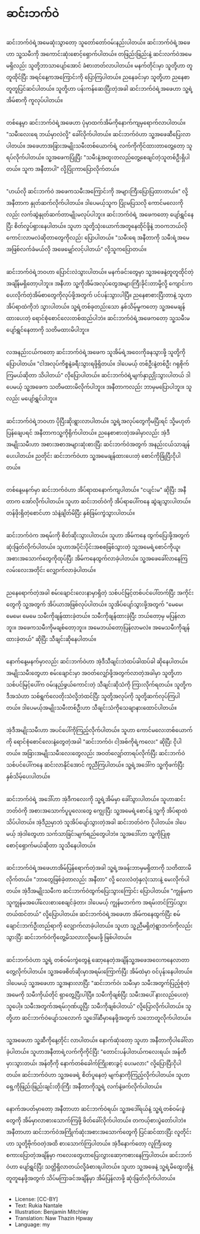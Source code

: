 # ဆင်းဘက်ဝဲ

##
ဆင်းဘက်ဝဲရဲ့အမေဆုံးသွာတော့ သူတော်တော်ဝမ်းနည်းပါတယ်။ ဆင်းဘက်ဝဲရဲ့အဖေဟာ သူ့သမီးကို အကောင်းဆုံးစောင့်ရှောက်ပါတယ်။ တဖြည်းဖြည်းနဲ့ ဆင်းလက်ဝဲအမေမရှိလည်း သူတို့ဘာသာပျော်အောင် ခံစားတတ်လာပါတယ်။ မနက်တိုင်းမှာ သူတို့ဟာ တူတူထိုင်ပြီး အရင်နေ့ကအကြောင်းကို ပြောကြပါတယ်။ ညနေခင်းမှာ သူတို့ဟာ ညနေစာ တူတူပြင်ဆင်ပါတယ်။ သူတို့ဟာ ပန်းကန်ဆေးပြီးတဲ့အခါ ဆင်းဘက်ဝဲရဲ့အဖေဟာ သူ့ရဲ့အိမ်စာကို ကူလုပ်ပါတယ်။

##
တစ်နေ့မှာ ဆင်းဘက်ဝဲရဲ့အဖေဟာ ပုံမှာထက်အိမ်ကိုနောက်ကျမှရောက်လာပါတယ်။ "သမီးလေးရေ ဘယ်မှာလဲလို့" ခေါ်လိုက်ပါတယ်။ ဆင်းဘက်ဝဲဟာ သူ့အဖေဆီပြေးလာပါတယ်။ အဖေဟာအခြားအမျိုးသမီးတစ်ယောက်ရဲ့ လက်ကိုကိုင်ထားတာတွေ့တော့ သူရပ်လိုက်ပါတယ်။ သူ့အဖေကပြုံပြီး "သမီးနဲ့အထူးတလည်တွေ့စေချင်တဲ့သူတစ်ဦးရှိပါတယ်။ သူက အနီတာပါ" လို့ပြုံးကာပြောလိုက်တယ်။

##
"ဟယ်လို ဆင်းဘက်ဝဲ အဖေကသမီးအကြောင်းကို အများကြီးပြောပြထားတယ်။" လို့ အနီတာက နှုတ်ဆက်လိုက်ပါတယ်။ ဒါပေမယ့်သူက ပြုံးမပြသလို ကောင်မလေးကိုလည်း လက်ဆွဲနှုတ်ဆက်တာမျိုးမလုပ်ပါဘူး။ ဆင်းဘက်ဝဲရဲ့ အဖေကတော့ ပျော်ရွှင်နေပြီး စိတ်လှုပ်ရှားနေပါတယ်။ သူဟာ သူတို့သုံးယောက်အတူနေထိုင်ဖို့နဲ့ ဘဝကဘယ်လိုကောင်းလာမလဲဆိုတာတွေကိုလည်း ပြောပါတယ်။ "သမီးရေ အနီတာကို သမီးရဲ့အမေအဖြစ်လက်ခံမယ်လို အဖေမျှော်လင့်ပါတယ်" လို့သူကပြောတယ်။

##
ဆင်းဘက်ဝဲရဲ့ဘဝဟာ ပြောင်းလဲသွားပါတယ်။ မနက်ခင်းတွေမှာ သူ့အဖေနဲ့တူတူထိုင်တဲ့အချိန်မရှိတော့ပါဘူး။ အနီဟာ သူ့ကိုအိမ်အလုပ်တွေအများကြီးခိုင်းတာမို့လို့ ကျောင်းကပေးလိုက်တဲ့အိမ်စာတွေကိုလုပ်ဖို့အတွက် ပင်ပန်းသွားပါပြီ။ ညနေစာစားပြီးတာနဲ့ သူဟာအိပ်ရာထဲကိုဘဲ သွားပါတယ်။ သူ့ရဲ့တစ်ခုတည်းသော နှစ်သိမ့်မှုကတော့ သူ့အမေချန်ထားပေးတဲ့ ရောင်စုံစောင်လေးတစ်ထည်ပါဘဲ။ ဆင်းဘက်ဝဲရဲ့အဖေကတော့ သူ့သမီးမပျော်ရွှင်နေတာကို သတိမထားမိပါဘူး။

##
လအနည်းငယ်ကတော့ ဆင်းဘက်ဝဲရဲ့အဖေက သူအိမ်ရဲ့အဝေးကိုခနသွားဖို့ သူတို့ကိုပြောပါတယ်။ "ငါအလုပ်ကိစ္စနဲ့ခရီးသွားရဖို့ရှိတယ်။ ဒါပေမယ့် တစ်ဦးနဲ့တစ်ဦး ဂရုစိုက်ကြမယ်ဆိုတာ သိပါတယ်" လိုပြောပါတယ်။ ဆင်းဘက်ဝဲရဲ့မျက်နှာညှိုးသွားပါတယ် ဒါပေမယ့် သူ့အဖေက သတိမထားမိလိုက်ပါဘူး။ အနီတာကလည်း ဘာမှမပြောပါဘူး။ သူလည်း မပျော်ရွှင်ပါဘူး။

##
ဆင်းဘက်ဝဲရဲ့ဘဝဟာ ပိုပြီးဆိုးရွားလာပါတယ်။ သူ့ရဲ့အလုပ်တွေကိုမပြီးရင် သို့မဟုတ် ပြန်ချေပရင် အနီတာကသူ့ကိုရိုက်ပါတယ်။ ညနေစာစားတဲ့အခါမှာလည်း အဲ့ဒီအမျိုးသမီးဟာ အစားအစာအများဆုံးစားပြီး ဆင်းဘက်ဝဲအတွက် အနည်းငယ်သာချန်ပေးပါတယ်။ ညတိုင်း ဆင်းဘက်ဝဲဟာ သူ့အမေချန်ထားပေးတဲ့ စောင်ကိုခြုံပြီးငိုပါတယ်။

##
တစ်နေ့မနက်မှာ ဆင်းဘက်ဝဲဟာ အိပ်ရာထနောက်ကျပါတယ်။ "ငပျင်းမ" ဆိုပြီး အနီတာက အော်လိုက်ပါတယ်။ သူဟာ ဆင်းဘတ်ဝဲကို အိပ်ရာပေါ်ကနေ ဆွဲချသွားပါတယ်။ တန်ဖိုးရှိတဲ့စောင်ဟာ သံနဲ့ချိတ်မိပြီး နှစ်ခြမ်းကွဲသွားပါတယ်။

##
ဆင်းဘက်ဝဲက အရမ်းကို စိတ်ဆိုးသွားပါတယ်။ သူဟာ အိမ်ကနေ ထွက်ပြေးဖို့အတွက် ဆုံးဖြတ်လိုက်ပါတယ်။ သူဟာအပိုင်းပိုင်းအစစဖြစ်သွားတဲ့ သူ့အမေရဲ့စောင်ကိုယူ၊ အစားအသောက်တွေကိုထုပ်ပြီး အိမ်ကနေထွက်လာခဲ့ပါတယ်။ သူ့အဖေခေါ်လာနေကြ လမ်းလေးအတိုင်း လျှောက်လာခဲ့ပါတယ်။

##
ညနေရောက်တဲ့အခါ စမ်းချောင်းလေးနာမှာရှိတဲ့ သစ်ပင်မြင့်တစ်ပင်ပေါ်တက်ပြီး အကိုင်းတွေကို သူ့အတွက် အိပ်ယာအဖြစ်လုပ်ပါတယ်။ သူအိပ်ပျော်သွားဖို့အတွက် "မေမေ၊ မေမေ၊ မေမေ သမီးကိုချန်ထားခဲ့တယ်။ သမီးကိုချန်ထားခဲ့ပြီး ဘယ်တော့မှ မပြန်လာဘူး။ အဖေကသမီးကိုမချစ်တော့ဘူး။ အမေဘယ်တော့ပြန်လာမလဲ။ အမေသမီးကိုချန်ထားခဲ့တယ်" ဆိုပြီး သီချင်းဆိုနေပါတယ်။

##
နောက်နေ့မနက်မှာလည်း ဆင်းဘက်ဝဲဟာ အဲ့ဒီသီချင်းဘဲထပ်ခါထပ်ခါ ဆိုနေပါတယ်။ အမျိုးသမီးတွေဟာ စမ်းချောင်းမှာ အဝတ်လျှော်ဖို့အတွက်လာတဲ့အခါမှာ သူတို့ဟာ သစ်ပင်မြင့်ပေါ်က ဝမ်းနည်ဖွယ်ကောင်းတဲ့ သီချင်းဆိုသံကို ကြားလိုက်ရတယ်။ သူတို့က ဒီအသံဟာ သစ်ရွက်လေတိုးသံလို့ဘဲထင်ပြီး သူတို့အလုပ်ကို သူတို့ဆက်လုပ်ကြပါတယ်။ ဒါပေမယ့်အမျိုးသမီးတစ်ဦးဟာ သီချင်းသံကိုသေချာနားထောင်ပါတယ်။

##
အဲ့ဒီအမျိုးသမီးဟာ အပင်ပေါ်ကိုကြည့်လိုက်ပါတယ်။ သူဟာ ကောင်မလေးတစ်ယောက်ကို ရောင်စုံစောင်လေးနဲ့တွေတဲ့အခါ "ဆင်းဘက်ဝဲ၊ ငါ့အစ်ကိုရဲ့ကလေး" ဆိုပြီး ငိုပါတယ်။ အခြားအမျိုးသမီးလေးတွေလည်း အဝတ်လျှော်တာရပ်လိုက်ပြီး ဆင်းဘက်ဝဲ သစ်ပင်ပေါ်ကနေ ဆင်းလာနိုင်အောင် ကူညီကြပါတယ်။ သူ့ရဲ့အဒေါ်က သူ့ကိုဖက်ပြီး နှစ်သိမ့်ပေးပါတယ်။

##
ဆင်းဘက်ဝဲရဲ့ အဒေါ်ဟာ အဲ့ဒီကလေးကို သူ့ရဲ့အိမ်မှာ ခေါ်သွားပါတယ်။ သူဟာဆင်းဘတ်ဝဲကို အစားအသောက်ပူပူလေးတွေ ကျွေးပြီး သူ့အမေရဲ့စောင်နဲ့ သူ့ကို အိပ်ရာထဲ သိပ်ပါတယ်။ အဲ့ဒီညမှာဘဲ သူအိပ်ပျော်သွားတဲ့အခါ ဆင်းဘတ်ဝဲက ငိုပါတယ်။ ဒါပေမယ့် အဲ့ဒါတွေဟာ သက်သာခြင်းမျက်ရည်တွေပါဘဲ။ သူ့အဒေါ်ဟာ သူ့ကိုပြုစုစောင့်ရှောက်မယ်ဆိုတာ သူသိနေပါတယ်။

##
ဆင်းဘက်ဝဲရဲ့အဖေဟာအိမ်ပြန်ရောက်တဲ့အခါ သူ့ရဲ့အခန်းဘာမှမရှိတာကို သတိထားမိလိုက်တယ်။ "ဘာတွေဖြစ်ခဲ့တာလည်း အနီတာ" လို့ လေးလံတဲ့နှလုံးသားနဲ့ မေးလိုက်ပါတယ်။ အဲ့ဒီအမျိုးသမီးက ဆင်းဘက်ဝဲထွက်ပြေးသွားကြောင်း ပြောပါတယ်။ "ကျွန်မက သူကျွန်မအပေါ်လေးစားစေချင်ခဲ့တာ၊ ဒါပေမယ့် ကျွန်မဘက်က အရမ်းတင်ကြပ်သွားတယ်ထင်တယ်" လို့ပြောပါတယ်။ ဆင်းဘက်ဝဲရဲ့အဖေဟာ အိမ်ကနေထွက်ပြီး စမ်ချောင်းဘက်ဦးတည်ရာကို လျှောက်လာခဲ့ပါတယ်။ သူဟာ သူ့ညီမရှိတဲ့ရွာဘက်ကိုလည်း သွားပြီး ဆင်းဘက်ဝဲကိုတွေ့မိသလားလို့မေးဖို့ ဖြစ်ပါတယ်။

##
ဆင်းဘက်ဝဲဟာ သူ့ရဲ့ တစ်ဝမ်းကွဲတွေနဲ့ ဆော့နေတဲ့အချိန်သူ့အဖေအဝေးကနေလာတာ တွေ့လိုက်ပါတယ်။ သူ့အဖေစိတ်ဆိုးမှာအရမ်းကြောက်ပြီး အိမ်ထဲမှာ ဝင်ပုန်းနေပါတယ်။ ဒါပေမယ့် သူ့အဖေဟာ သူ့အနားလာပြီး "ဆင်းဘက်ဝဲ၊ သမီးမှာ သမီးအတွက်ပြည့်စုံတဲ့အမေကို သမီးကိုယ်တိုင် ရှာတွေ့ပြီးပါပြီ။ သမီးကိုချစ်ပြီး သမီးအပေါ် နားလည်ပေးတဲ့သူပေါ့။ သမီးအတွက်အရမ်းဂုဏ်ယူပြီး သမီးကိုချစ်ပါတယ်" လို့ပြောလိုက်ပါတယ်။ သူတို့ဟာ ဆင်းဘက်ဝဲပျော်သလောက် သူ့ဒေါ်ဆီမှာနေဖို့အတွက် သဘောတူလိုက်ပါတယ်။

##
သူ့အဖေဟာ သူ့ဆီကိုနေ့တိုင်း လာပါတယ်။ နောက်ဆုံးတော့ သူဟာ အနီတာကိုပါခေါ်လာခဲ့ပါတယ်။ သူဟာအနီတာရဲ့လက်ကိုကိုင်ပြီး "တောင်းပန်ပါတယ်ကလေးရယ်၊ အန်တီမှားသွားတယ်၊ အန်တီ့ကို နောက်တစ်ခေါက်ကြိုးစားခွင့် ပေးမလား" လို့ပြောပြီးငိုပါတယ်။ ဆင်းဘက်ဝဲဟာ သူ့အဖေရဲ့ စိတ်ပူနေတဲ့ မျက်နှာကိုကြည့်လိုက်ပါတယ်။ သူဟာ ရှေ့ကိုဖြည်းဖြည်းချင်းတိုးကြီး အနီတာကိုသူ့ရဲ့ လက်နဲ့ဖက်လိုက်ပါတယ်။

##
နောက်အပတ်မှာတော့ အနီတာဟာ ဆင်းဘက်ဝဲရယ်၊ သူ့အဒေါ်ရယ်နဲ့ သူ့ရဲ့တစ်ဝမ်းခွဲတွေကို အိမ်မှာလာစားသောက်ကြဖို့ ဖိတ်ခေါ်လိုက်ပါတယ်။ တကယ့်စားပွဲတော်ပါဘဲ။ အနီတာဟာ ဆင်းဘက်ဝဲအကြိုက်ဆုံးအစားအသောက်တွေကို ပြင်ဆင်ထားပြီး လူတိုင်းဟာ သူတို့ဗိုက်ဝတဲ့အထိ စားသောက်ကြပါတယ်။ အဲ့ဒီနောက်တော့ လူကြီးတွေစကားပြောတဲ့အချိန်မှာ ကလေးတွေဟာပြေးလွှားဆော့ကစားနေကြပါတယ်။ ဆင်းဘက်ဝဲဟာ ပျော်ရွှင်ပြီး သတ္တိရှိလာတယ်လို့ခံစားရပါတယ်။ သူဟာ သူ့အဖေနဲ့ သူ့ရဲ့မိထွေးတို့နဲ့တူတူနေဖို့အတွက် သိပ်မကြာခင်အချိန်မှာ အိမ်ပြန်လာဖို့ ဆုံးဖြတ်လိုက်ပါတယ်။

##
* License: [CC-BY]
* Text: Rukia Nantale
* Illustration: Benjamin Mitchley
* Translation: Naw Thazin Hpway
* Language: my
